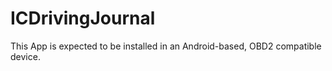 # ICDrivingJournal
This App is expected to be installed in an Android-based, OBD2 compatible device.<br />
